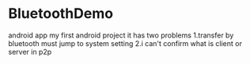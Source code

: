 # BluetoothDemo
android app
my first android project
it has two problems
1.transfer by bluetooth must jump to system setting
2.i can't confirm what is client or server in p2p

